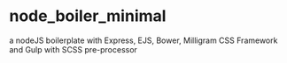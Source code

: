 # node_boiler_minimal
a nodeJS boilerplate with Express, EJS, Bower, Milligram CSS Framework and Gulp with SCSS pre-processor 
